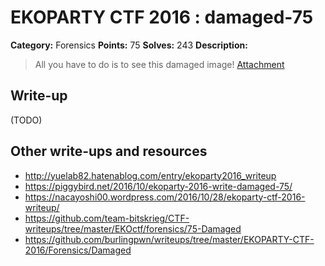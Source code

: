 # EKOPARTY CTF 2016 : damaged-75

**Category:** Forensics
**Points:** 75
**Solves:** 243
**Description:**

> All you have to do is to see this damaged image!
> [Attachment](for75.zip)

## Write-up

(TODO)

## Other write-ups and resources

* http://yuelab82.hatenablog.com/entry/ekoparty2016_writeup
* https://piggybird.net/2016/10/ekoparty-2016-write-damaged-75/
* https://nacayoshi00.wordpress.com/2016/10/28/ekoparty-ctf-2016-writeup/
* https://github.com/team-bitskrieg/CTF-writeups/tree/master/EKOctf/forensics/75-Damaged
* https://github.com/burlingpwn/writeups/tree/master/EKOPARTY-CTF-2016/Forensics/Damaged
